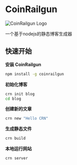 # CoinRailgun

![CoinRailgun Logo](https://cdn.jsdelivr.net/gh/Tuzilow/blog-image/img/crnlogo.png)

一个基于nodejs的静态博客生成器


## 快速开始

**安装 CoinRailgun**

```bash
npm install -g coinrailgun
```

**初始化博客**

```bash
crn init blog
cd blog
```

**创建新的文章**

```bash
crn new "Hello CRN"
```

**生成静态文件**

```bash
crn build
```

**本地运行网站**

```bash
crn server
```